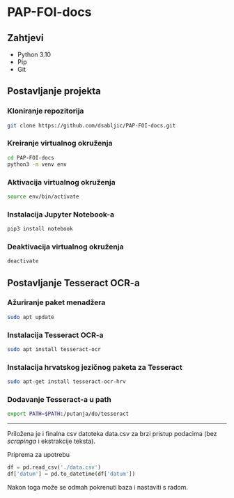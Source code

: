 # PAP-FOI-docs

## Zahtjevi
- Python 3.10
- Pip
- Git

## Postavljanje projekta

### Kloniranje repozitorija
```bash
git clone https://github.com/dsabljic/PAP-FOI-docs.git
```

### Kreiranje virtualnog okruženja
```bash
cd PAP-FOI-docs
python3 -m venv env
```

### Aktivacija virtualnog okruženja
```bash
source env/bin/activate
```

### Instalacija Jupyter Notebook-a
```bash
pip3 install notebook
```

### Deaktivacija virtualnog okruženja
```bash
deactivate
```

## Postavljanje Tesseract OCR-a

### Ažuriranje paket menadžera
```bash
sudo apt update
```

### Instalacija Tesseract OCR-a
```bash
sudo apt install tesseract-ocr
```

### Instalacija hrvatskog jezičnog paketa za Tesseract
```bash
sudo apt-get install tesseract-ocr-hrv
```

### Dodavanje Tesseract-a u path
```bash
export PATH=$PATH:/putanja/do/tesseract
```

---

Priložena je i finalna csv datoteka data.csv za brzi pristup podacima (bez *scrapinga* i ekstrakcije teksta).

Priprema za upotrebu
```python
df = pd.read_csv('./data.csv')
df['datum'] = pd.to_datetime(df['datum'])
```

Nakon toga može se odmah pokrenuti baza i nastaviti s radom.
